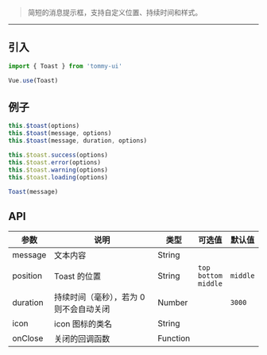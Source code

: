 > 简短的消息提示框，支持自定义位置、持续时间和样式。

-------------
## 引入

```javascript
import { Toast } from 'tommy-ui'

Vue.use(Toast)
```

## 例子

```javascript
this.$toast(options)
this.$toast(message, options)
this.$toast(message, duration, options)

this.$toast.success(options)
this.$toast.error(options)
this.$toast.warning(options)
this.$toast.loading(options)

Toast(message)
```

## API
| 参数 | 说明 | 类型 | 可选值 | 默认值 |
|------|-------|---------|-------|--------|
| message | 文本内容 | String | | |
| position | Toast 的位置 | String | `top`<br>`bottom`<br>`middle` | `middle` |
| duration | 持续时间（毫秒），若为 0 则不会自动关闭 | Number | | `3000` |
| icon | icon 图标的类名 | String | |  |
| onClose | 关闭的回调函数 | Function | |  |
